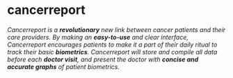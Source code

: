 # cancerreport
###### Cancerreport is a **revolutionary** new link between *cancer patients* and their *care providers*. By making an **easy-to-use** and clear interface, Cancerreport encourages *patients* to make it a part of their daily ritual to track their basic **biometrics**. Cancerreport will *store and compile* all data before each **doctor visit**, and present the *doctor* with **concise and accurate graphs** of *patient biometrics*.

